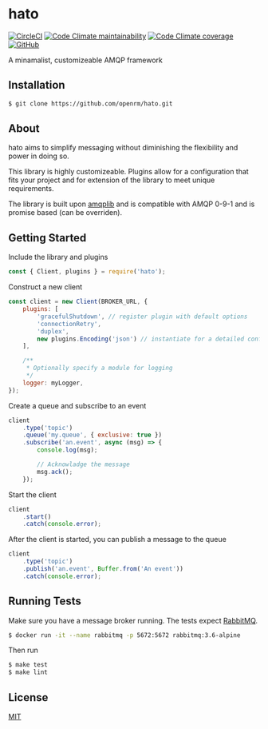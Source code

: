 # hato

[![CircleCI](https://img.shields.io/circleci/build/github/openrm/hato)](https://app.circleci.com/pipelines/github/openrm/hato?branch=master)
[![Code Climate maintainability](https://img.shields.io/codeclimate/maintainability/openrm/hato)](https://codeclimate.com/repos/5eb8c1314deafc018c000c2a/maintainability)
[![Code Climate coverage](https://img.shields.io/codeclimate/coverage/openrm/hato)](https://codeclimate.com/repos/5eb8c1314deafc018c000c2a/test_coverage)
[![GitHub](https://img.shields.io/github/license/openrm/hato)](https://github.com/openrm/hato/blob/master/LICENSE)

A minamalist, customizeable AMQP framework

## Installation
```sh
$ git clone https://github.com/openrm/hato.git
```

## About
hato aims to simplify messaging without diminishing the flexibility and power in doing so.

This library is highly customizeable. Plugins allow for a configuration that fits your project and for extension of the library to meet unique requirements.

The library is built upon [amqplib](https://www.npmjs.com/package/amqplib) and is compatible with AMQP 0-9-1 and is promise based (can be overriden).

## Getting Started

Include the library and plugins

```js
const { Client, plugins } = require('hato');
```


Construct a new client
```js
const client = new Client(BROKER_URL, {
    plugins: [
        'gracefulShutdown', // register plugin with default options
        'connectionRetry',
        'duplex',
        new plugins.Encoding('json') // instantiate for a detailed configuration
    ],

    /**
     * Optionally specify a module for logging
     */
    logger: myLogger,
});
```

Create a queue and subscribe to an event
```js
client
    .type('topic')
    .queue('my.queue', { exclusive: true })
    .subscribe('an.event', async (msg) => {
        console.log(msg);

        // Acknowladge the message
        msg.ack();
    });
```

Start the client
```js
client
    .start()
    .catch(console.error);
````

After the client is started, you can publish a message to the queue
```js
client
    .type('topic')
    .publish('an.event', Buffer.from('An event'))
    .catch(console.error);
```

## Running Tests

Make sure you have a message broker running. The tests expect [RabbitMQ](https://www.rabbitmq.com/).

```sh
$ docker run -it --name rabbitmq -p 5672:5672 rabbitmq:3.6-alpine
```
Then run
```sh
$ make test
$ make lint
```

## License
[MIT](https://github.com/openrm/hato/blob/master/LICENSE)
